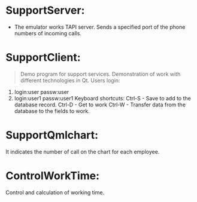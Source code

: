 # SupportServer:
  * The emulator works TAPI server. Sends a specified port of the phone numbers of incoming calls.
# SupportClient:
> Demo program for support services. Demonstration of work with different technologies in Qt.
> Users login:
  1. login:user
     passw:user
  2. login:user1
     passw:user1
 Keyboard shortcuts:
  Ctrl-S - Save to add to the database record.
  Ctrl-D - Get to work
  Ctrl-W - Transfer data from the database to the fields to work.

# SupportQmlchart:
 It indicates the number of call on the chart for each employee.
# ControlWorkTime:
 Control and calculation of working time.